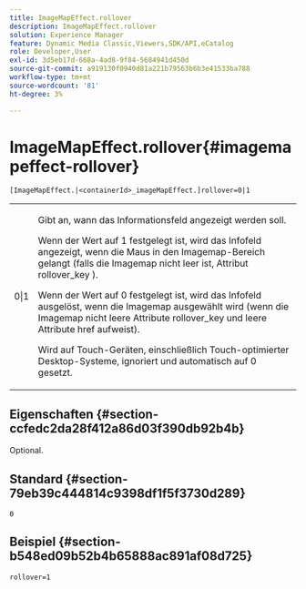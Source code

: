 ```yaml
---
title: ImageMapEffect.rollover
description: ImageMapEffect.rollover
solution: Experience Manager
feature: Dynamic Media Classic,Viewers,SDK/API,eCatalog
role: Developer,User
exl-id: 3d5eb17d-668a-4ad8-9f84-5684941d450d
source-git-commit: a919130f0940d81a221b79563b6b3e41533ba788
workflow-type: tm+mt
source-wordcount: '81'
ht-degree: 3%

---
```


# ImageMapEffect.rollover{#imagemapeffect-rollover}

`[ImageMapEffect.|<containerId>_imageMapEffect.]rollover=0|1`

<table id="table_2671D63442B54F659C32C4A3CC61DD7C"> 
 <tbody> 
  <tr> 
   <td colname="col1"> <p><span class="codeph"> 0|1</span> </p> </td> 
   <td colname="col2"> <p>Gibt an, wann das Informationsfeld angezeigt werden soll. </p> <p>Wenn der Wert auf <span class="codeph"> 1</span> festgelegt ist, wird das Infofeld angezeigt, wenn die Maus in den Imagemap-Bereich gelangt (falls die Imagemap nicht leer ist, Attribut <span class="codeph"> rollover_key</span> ). </p> <p>Wenn der Wert auf <span class="codeph"> 0</span> festgelegt ist, wird das Infofeld ausgelöst, wenn die Imagemap ausgewählt wird (wenn die Imagemap nicht leere Attribute <span class="codeph"> rollover_key</span> und leere Attribute <span class="codeph"> href</span> aufweist). </p> <p> Wird auf Touch-Geräten, einschließlich Touch-optimierter Desktop-Systeme, ignoriert und automatisch auf <span class="codeph"> 0</span> gesetzt. </p> </td> 
  </tr> 
 </tbody> 
</table>

## Eigenschaften {#section-ccfedc2da28f412a86d03f390db92b4b}

Optional.

## Standard {#section-79eb39c444814c9398df1f5f3730d289}

`0`

## Beispiel {#section-b548ed09b52b4b65888ac891af08d725}

`rollover=1`
